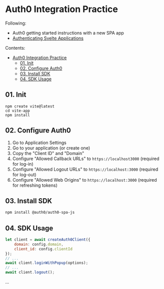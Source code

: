 # Auth0 Integration Practice

Following:
* Auth0 getting started instructions with a new SPA app
* [Authenticating Svelte Applications](https://auth0.com/blog/authenticating-svelte-apps/)

Contents:
- [Auth0 Integration Practice](#auth0-integration-practice)
  - [01. Init](#01-init)
  - [02. Configure Auth0](#02-configure-auth0)
  - [03. Install SDK](#03-install-sdk)
  - [04. SDK Usage](#04-sdk-usage)

## 01. Init

```
npm create vite@latest
cd vite-app
npm install
```

## 02. Configure Auth0

1. Go to Application Settings
2. Go to your application (or create one)
3. Copy the "Client ID" and "Domain"
4. Configure "Allowed Callback URLs" to `https://localhost3000` (required for log-in)
5. Configure "Allowed Logout URLs" to `https://localhost:3000` (required for log-out)
6. Configure "Allowed Web Origins" to `https://localhost:3000` (required for refreshing tokens)

## 03. Install SDK

```bash
npm install @auth0/auth0-spa-js
```

## 04. SDK Usage

```js
let client = await createAuth0Client({
    domain: config.domain,
    client_id: config.clientId
});
// ...
await client.loginWithPopup(options);
// ...
await client.logout();

```

...